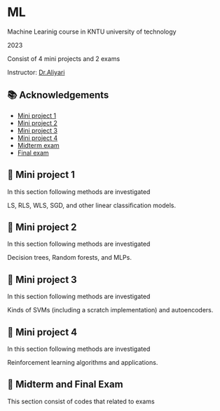 # ML


Machine Learinig course in KNTU university of technology 

2023

Consist of 4 mini projects and 2 exams

 Instructor: [Dr.Aliyari](https://scholar.google.com/citations?hl=en&user=4tTSHmQAAAAJ)


## 📚 Acknowledgements

 - [Mini project 1](https://github.com/Ghasememami/ML/tree/main/MP1)
 - [Mini project 2](https://github.com/Ghasememami/ML/tree/main/MP2)
 - [Mini project 3](https://github.com/Ghasememami/ML/tree/main/MP3)
 - [Mini project 4](https://github.com/Ghasememami/ML/tree/main/MP4)
 - [Midterm exam](https://github.com/Ghasememami/ML/tree/main/Midterm_Exam)
 - [Final exam](https://github.com/Ghasememami/ML/tree/main/Final_Exam)



## 📕 Mini project 1

In this section following methods are investigated 

LS, RLS, WLS, SGD, and other linear classification models.


## 📗 Mini project 2

In this section following methods are investigated 

Decision trees, Random forests, and MLPs.
## 📘 Mini project 3


In this section following methods are investigated 

Kinds of SVMs (including a scratch implementation) and autoencoders.


## 📙 Mini project 4

In this section following methods are investigated 

Reinforcement learning algorithms and applications.
## 📓 Midterm and Final Exam

This section consist of codes that related to exams
